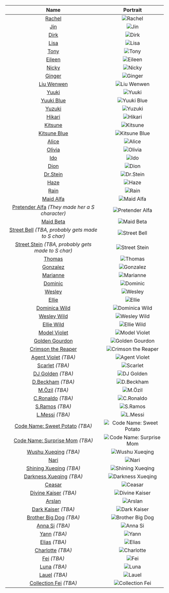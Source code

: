 | Name                                                                                                             | Portrait                                          |
:-----------------------------------------------------------------------------------------------------------------:|:-------------------------------------------------:|
  [Rachel](http://fsf.hogacn.com/h/guide/h/guide/juesejieshao/2016/1108/95.html)                                   | ![Rachel](images/img_linjing.png)
  [Jin](http://fsf.hogacn.com/h/guide/h/guide/juesejieshao/2017/0705/180.html)                                     | ![Jin](images/img_jin.png)
  [Dirk](http://fsf.hogacn.com/h/guide/h/guide/juesejieshao/2017/1031/230.html)                                    | ![Dirk](images/img_dirk.png)
  [Lisa](http://fsf.hogacn.com/h/guide/h/guide/juesejieshao/2017/1031/228.html)                                    | ![Lisa](images/img_lisa.png)
  [Tony](http://fsf.hogacn.com/h/guide/h/guide/juesejieshao/2019/0312/387.html)                                    | ![Tony](images/img_tony.png)
  [Eileen](http://fsf.hogacn.com/h/guide/h/guide/juesejieshao/2017/1031/229.html)                                  | ![Eileen](images/img_eileen.png)
  [Nicky](http://fsf.hogacn.com/h/guide/h/guide/juesejieshao/2019/0926/482.html)                                   | ![Nicky](images/img_nicky.png)
  [Ginger](http://fsf.hogacn.com/h/guide/h/guide/juesejieshao/2019/0926/483.html)                                  | ![Ginger](images/img_ginger.png)
  [Liu Wenwen](http://fsf.hogacn.com/h/guide/h/guide/juesejieshao/2018/0822/310.html)                              | ![Liu Wenwen](images/img_liu.png)
  [Yuuki](http://fsf.hogacn.com/h/guide/h/guide/juesejieshao/2019/0128/362.html)                                   | ![Yuuki](images/img_yuuki.png)
  [Yuuki Blue](http://fsf.hogacn.com/h/guide/h/guide/juesejieshao/2019/0128/363.html)                              | ![Yuuki Blue](images/img_yuuki2.png)
  [Yuzuki](http://fsf.hogacn.com/h/guide/h/guide/juesejieshao/2018/0919/325.html)                                  | ![Yuzuki](images/img_yuzuki.png)
  [Hikari](http://fsf.hogacn.com/h/guide/h/guide/juesejieshao/2018/0919/324.html)                                  | ![Hikari](images/img_hikari.png)
  [Kitsune](http://fsf.hogacn.com/h/guide/h/guide/juesejieshao/2019/0731/440.html)                                 | ![Kitsune](images/img_kitsune.png)
  [Kitsune Blue](http://fsf.hogacn.com/h/guide/h/guide/juesejieshao/2019/0731/439.html)                            | ![Kitsune Blue](images/img_inari.png)
  [Alice](http://fsf.hogacn.com/h/guide/h/guide/juesejieshao/2020/0122/554.html)                                   | ![Alice](images/img_alice.png)
  [Olivia](http://fsf.hogacn.com/h/guide/h/guide/juesejieshao/2020/0122/555.html)                                  | ![Olivia](images/img_olivia.png)
  [Ido](http://fsf.hogacn.com/h/guide/h/guide/juesejieshao/2021/0428/839.html)                                     | ![Ido](images/img_ido.png)
  [Dion](http://fsf.hogacn.com/h/guide/h/guide/juesejieshao/2021/0428/840.html)                                    | ![Dion](images/img_dion.png)
  [Dr.Stein](http://fsf.hogacn.com/h/guide/h/guide/juesejieshao/2021/0223/799.html)                                | ![Dr.Stein](images/img_stein.png)
  [Haze](http://fsf.hogacn.com/h/guide/h/guide/juesejieshao/2019/1127/525.html)                                    | ![Haze](images/img_jua.png)
  [Rain](http://fsf.hogacn.com/h/guide/h/guide/juesejieshao/2019/1127/526.html)                                    | ![Rain](images/img_guyang.png)
  [Maid Alfa](http://fsf.hogacn.com/h/guide/h/guide/juesejieshao/2020/1028/712.html)                               | ![Maid Alfa](images/img_aer.png)
  [Pretender Alfa](http://fsf.hogacn.com/h/guide/h/guide/juesejieshao/2020/1028/711.html) *(They made her a S character)* | ![Pretender Alfa](images/img_raer.png)
  [Maid Beta](http://fsf.hogacn.com/h/guide/h/guide/juesejieshao/2020/1222/756.html)                               | ![Maid Beta](images/img_ber.png)
  [Street Bell](http://fsf.hogacn.com/h/guide/h/guide/juesejieshao/2020/1222/757.html) *(TBA, probably gets made to S char)*  | ![Street Bell](images/img_rber.png)
  [Street Stein](http://fsf.hogacn.com/h/guide/h/guide/juesejieshao/2021/0223/800.html) *(TBA, probably gets made to S char)* | ![Street Stein](images/img_steindark.png)
  [Thomas](http://fsf.hogacn.com/h/guide/h/guide/juesejieshao/2018/0822/311.html)                                  | ![Thomas](images/img_thomas.png)
  [Gonzalez](http://fsf.hogacn.com/h/guide/h/guide/juesejieshao/2017/0830/194.html)                                | ![Gonzalez](images/img_gonzalez.png)
  [Marianne](http://fsf.hogacn.com/h/guide/h/guide/juesejieshao/2017/0927/210.html)                                | ![Marianne](images/img_marion.png)
  [Dominic](http://fsf.hogacn.com/h/guide/h/guide/juesejieshao/2020/0429/598.html)                                 | ![Dominic](images/img_dominic.png)
  [Wesley](http://fsf.hogacn.com/h/guide/h/guide/juesejieshao/2020/0827/669.html)                                  | ![Wesley](images/img_wesley.png)
  [Ellie](http://fsf.hogacn.com/h/guide/h/guide/juesejieshao/2020/0623/635.html)                                   | ![Ellie](images/img_aili.png)
  [Dominica Wild](http://fsf.hogacn.com/h/guide/h/guide/juesejieshao/2020/0429/599.html)                           | ![Dominica Wild](images/img_kbdominic.png)
  [Wesley Wild](http://fsf.hogacn.com/h/guide/h/guide/juesejieshao/2020/0827/670.html)                             | ![Wesley Wild](images/img_rwesley.png)
  [Ellie Wild](http://fsf.hogacn.com/h/guide/h/guide/juesejieshao/2020/0623/634.html)                              | ![Ellie Wild](images/img_ailir.png)
  [Model Violet](http://fsf.hogacn.com/h/guide/h/guide/juesejieshao/2021/0630/871.html)                            | ![Model Violet](images/img_zllmt.png)
  [Golden Gourdon](http://fsf.hogacn.com/h/guide/h/guide/juesejieshao/2021/1027/963.html)                          | ![Golden Gourdon](images/img_jsgrd.png)
  [Crimson the Reaper](http://fsf.hogacn.com/h/guide/h/guide/juesejieshao/2021/0824/917.html)                      | ![Crimson the Reaper](images/img_sfei.png)
  [Agent Violet](http://fsf.hogacn.com/h/guide/h/guide/juesejieshao/2021/0630/872.html) *(TBA)*                    | ![Agent Violet](images/img_zlltg.png)
  [Scarlet](http://fsf.hogacn.com/h/guide/h/guide/juesejieshao/2021/0824/916.html) *(TBA)*                         | ![Scarlet](images/img_dcfei.png)
  [DJ Golden](http://fsf.hogacn.com/h/guide/h/guide/juesejieshao/2021/1027/962.html) *(TBA)*                       | ![DJ Golden](images/img_djgrd.png)
  [D.Beckham](http://fsf.hogacn.com/h/guide/h/guide/juesejieshao/2016/0927/54.html) *(TBA)*                        | ![D.Beckham](images/img_william.png)
  [M.Özil](http://fsf.hogacn.com/h/guide/h/guide/juesejieshao/2016/1227/117.html) *(TBA)*                          | ![M.Özil](images/img_ozil.png)
  [C.Ronaldo](http://fsf.hogacn.com/h/guide/h/guide/juesejieshao/2017/0119/131.html) *(TBA)*                       | ![C.Ronaldo](images/img_ronaldo.png)
  [S.Ramos](http://fsf.hogacn.com/h/guide/h/guide/juesejieshao/2017/0412/155.html) *(TBA)*                         | ![S.Ramos](images/img_ramos2.png)
  [L.Messi](http://fsf.hogacn.com/h/guide/h/guide/juesejieshao/2017/0607/169.html) *(TBA)*                         | ![L.Messi](images/img_messi.png)
  [Code Name: Sweet Potato](http://fsf.hogacn.com/h/guide/h/guide/juesejieshao/2019/0429/409.html) *(TBA)*         | ![Code Name: Sweet Potato](images/img_agentt.png)
  [Code Name: Surprise Mom](http://fsf.hogacn.com/h/guide/h/guide/juesejieshao/2019/0429/410.html) *(TBA)*         | ![Code Name: Surprise Mom](images/img_agentc.png)
  [Wushu Xueqing](http://fsf.hogacn.com/h/guide/h/guide/juesejieshao/2021/1229/1016.html) *(TBA)*                  | ![Wushu Xueqing](images/img_wsxq.png)
  [Nari](http://fsf.hogacn.com/h/guide/h/guide/juesejieshao/2021/1229/1017.html)                                   | ![Nari](images/img_xsxq.png)
  [Shining Xueqing](http://fsf.hogacn.com/h/guide/h/guide/juesejieshao/2022/0223/1060.html) *(TBA)*                | ![Shining Xueqing](images/img_ghxq.png)
  [Darkness Xueqing](http://fsf.hogacn.com/h/guide/h/guide/juesejieshao/2022/0223/1061.html) *(TBA)*               | ![Darkness Xueqing](images/img_haxq.png)
  [Ceasar](http://fsf.hogacn.com/h/guide/h/guide/juesejieshao/2022/0427/1100.html)                                 | ![Ceasar](images/img_ssks.png)
  [Divine Kaiser](http://fsf.hogacn.com/h/guide/h/guide/juesejieshao/2022/0427/1101.html) *(TBA)*                  | ![Divine Kaiser](images/img_slks.png)
  [Arslan](http://fsf.hogacn.com/h/guide/h/guide/juesejieshao/2022/0628/1150.html)                                 | ![Arslan](images/img_ghks.png)
  [Dark Kaiser](http://fsf.hogacn.com/h/guide/h/guide/juesejieshao/2022/0628/1151.html) *(TBA)*                    | ![Dark Kaiser](images/img_haks.png)
  [Brother Big Dog](http://fsf.hogacn.com/h/guide/h/guide/juesejieshao/2022/0824/1197.html) *(TBA)*                | ![Brother Big Dog](images/img_dgg.png)
  [Anna Si](http://fsf.hogacn.com/h/guide/h/guide/juesejieshao/2022/1026/1248.html) *(TBA)*                        | ![Anna Si](images/img_anas.png)
  [Yann](http://fsf.hogacn.com/h/guide/h/guide/juesejieshao/2022/1026/1247.html) *(TBA)*                           | ![Yann](images/img_yaen.png)
  [Elias](http://fsf.hogacn.com/h/guide/h/guide/juesejieshao/2022/1221/1291.html) *(TBA)*                          | ![Elias](images/img_elias.png)
  [Charlotte](http://fsf.hogacn.com/h/guide/h/guide/juesejieshao/2022/1221/1292.html) *(TBA)*                      | ![Charlotte](images/img_charlotte.png)
  [Fei](http://fsf.hogacn.com/h/guide/h/guide/juesejieshao/2023/0221/1342.html) *(TBA)*                            | ![Fei](images/img_fei1.png)
  [Luna](http://fsf.hogacn.com/h/guide/h/guide/juesejieshao/2023/0426/1385.html) *(TBA)*                           | ![Luna](images/img_luna.png)
  [Lauel](http://fsf.hogacn.com/h/guide/h/guide/juesejieshao/2023/0321/1366.html) *(TBA)*                          | ![Lauel](images/img_lowell.png)
  [Collection Fei](http://fsf.hogacn.com/h/guide/h/guide/juesejieshao/2023/0523/1411.html) *(TBA)*                 | ![Collection Fei](images/img_dcfei1.png)

